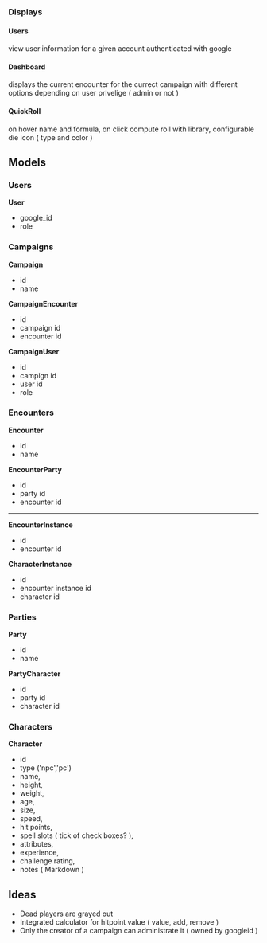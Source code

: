 
### Displays ###

#### Users ####
view user information for a given account authenticated with google

#### Dashboard ####
displays the current encounter for the currect campaign with different options depending on user privelige ( admin or not )

#### QuickRoll ####
on hover name and formula, on click compute roll with library, configurable die icon ( type and color )

## Models ##

### Users ###
**User**
- google_id
- role

### Campaigns ###
**Campaign**
- id
- name

**CampaignEncounter**
- id
- campaign id
- encounter id

**CampaignUser**
- id
- campign id
- user id
- role

### Encounters ###
**Encounter**
- id
- name

**EncounterParty**
- id
- party id
- encounter id

-----------------------------------------

**EncounterInstance**
- id
- encounter id

**CharacterInstance**
- id
- encounter instance id
- character id

### Parties ###
**Party**
- id
- name

**PartyCharacter**
- id
- party id
- character id

### Characters ###
**Character**
- id 
- type ('npc','pc')
- name,
- height, 
- weight, 
- age,
- size,
- speed, 
- hit points, 
- spell slots ( tick of check boxes? ),
- attributes,
- experience, 
- challenge rating, 
- notes ( Markdown )

## Ideas ##
- Dead players are grayed out
- Integrated calculator for hitpoint value ( value, add, remove )
- Only the creator of a campaign can administrate it ( owned by googleid )